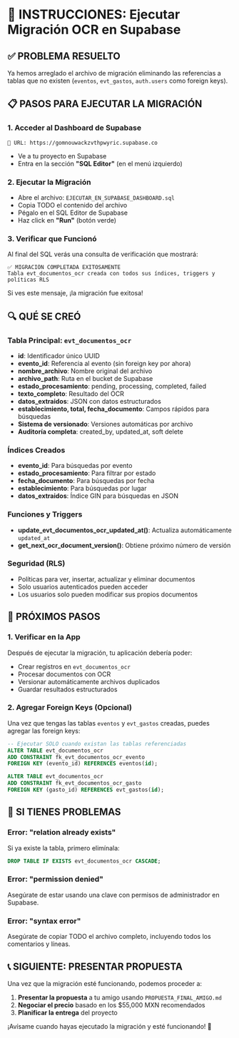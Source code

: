# 🚀 INSTRUCCIONES: Ejecutar Migración OCR en Supabase

## ✅ PROBLEMA RESUELTO
Ya hemos arreglado el archivo de migración eliminando las referencias a tablas que no existen (`eventos`, `evt_gastos`, `auth.users` como foreign keys).

## 📋 PASOS PARA EJECUTAR LA MIGRACIÓN

### 1. Acceder al Dashboard de Supabase
```
🔗 URL: https://gomnouwackzvthpwyric.supabase.co
```
- Ve a tu proyecto en Supabase
- Entra en la sección **"SQL Editor"** (en el menú izquierdo)

### 2. Ejecutar la Migración
- Abre el archivo: `EJECUTAR_EN_SUPABASE_DASHBOARD.sql`
- Copia TODO el contenido del archivo
- Pégalo en el SQL Editor de Supabase
- Haz click en **"Run"** (botón verde)

### 3. Verificar que Funcionó
Al final del SQL verás una consulta de verificación que mostrará:
```
✅ MIGRACIÓN COMPLETADA EXITOSAMENTE
Tabla evt_documentos_ocr creada con todos sus índices, triggers y políticas RLS
```

Si ves este mensaje, ¡la migración fue exitosa!

## 🔍 QUÉ SE CREÓ

### Tabla Principal: `evt_documentos_ocr`
- **id**: Identificador único UUID
- **evento_id**: Referencia al evento (sin foreign key por ahora)
- **nombre_archivo**: Nombre original del archivo
- **archivo_path**: Ruta en el bucket de Supabase
- **estado_procesamiento**: pending, processing, completed, failed
- **texto_completo**: Resultado del OCR
- **datos_extraidos**: JSON con datos estructurados
- **establecimiento, total, fecha_documento**: Campos rápidos para búsquedas
- **Sistema de versionado**: Versiones automáticas por archivo
- **Auditoría completa**: created_by, updated_at, soft delete

### Índices Creados
- **evento_id**: Para búsquedas por evento
- **estado_procesamiento**: Para filtrar por estado
- **fecha_documento**: Para búsquedas por fecha
- **establecimiento**: Para búsquedas por lugar
- **datos_extraidos**: Índice GIN para búsquedas en JSON

### Funciones y Triggers
- **update_evt_documentos_ocr_updated_at()**: Actualiza automáticamente `updated_at`
- **get_next_ocr_document_version()**: Obtiene próximo número de versión

### Seguridad (RLS)
- Políticas para ver, insertar, actualizar y eliminar documentos
- Solo usuarios autenticados pueden acceder
- Los usuarios solo pueden modificar sus propios documentos

## 🎯 PRÓXIMOS PASOS

### 1. Verificar en la App
Después de ejecutar la migración, tu aplicación debería poder:
- Crear registros en `evt_documentos_ocr`
- Procesar documentos con OCR
- Versionar automáticamente archivos duplicados
- Guardar resultados estructurados

### 2. Agregar Foreign Keys (Opcional)
Una vez que tengas las tablas `eventos` y `evt_gastos` creadas, puedes agregar las foreign keys:
```sql
-- Ejecutar SOLO cuando existan las tablas referenciadas
ALTER TABLE evt_documentos_ocr 
ADD CONSTRAINT fk_evt_documentos_ocr_evento 
FOREIGN KEY (evento_id) REFERENCES eventos(id);

ALTER TABLE evt_documentos_ocr 
ADD CONSTRAINT fk_evt_documentos_ocr_gasto 
FOREIGN KEY (gasto_id) REFERENCES evt_gastos(id);
```

## 🚨 SI TIENES PROBLEMAS

### Error: "relation already exists"
Si ya existe la tabla, primero elimínala:
```sql
DROP TABLE IF EXISTS evt_documentos_ocr CASCADE;
```

### Error: "permission denied"
Asegúrate de estar usando una clave con permisos de administrador en Supabase.

### Error: "syntax error"
Asegúrate de copiar TODO el archivo completo, incluyendo todos los comentarios y líneas.

## 📞 SIGUIENTE: PRESENTAR PROPUESTA

Una vez que la migración esté funcionando, podemos proceder a:
1. **Presentar la propuesta** a tu amigo usando `PROPUESTA_FINAL_AMIGO.md`
2. **Negociar el precio** basado en los $55,000 MXN recomendados
3. **Planificar la entrega** del proyecto

¡Avísame cuando hayas ejecutado la migración y esté funcionando! 🎉